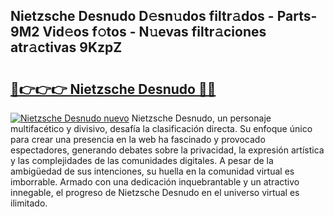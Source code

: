 ## Nietzsche Desnudo D𝚎sn𝚞dos filtr𝚊dos - Parts-9M2 Vid𝚎os f𝚘tos - N𝚞evas filtr𝚊ciones atr𝚊ctivas 9KzpZ

# <h2><a href="http://mb0uaa.tromn.icu/?c=Nietzsche+Desnudo">🔗👉👉👉 Nietzsche Desnudo 🔗🔗</a></h2>

[![Nietzsche Desnudo nuevo](https://i.imgur.com/pEAQMta.gif)](http://mb0uaa.tromn.icu/?c=Nietzsche+Desnudo)
Nietzsche Desnudo, un personaje multifacético y divisivo, desafía la clasificación directa. Su enfoque único para crear una presencia en la web ha fascinado y provocado espectadores, generando debates sobre la privacidad, la expresión artística y las complejidades de las comunidades digitales. A pesar de la ambigüedad de sus intenciones, su huella en la comunidad virtual es imborrable. Armado con una dedicación inquebrantable y un atractivo innegable, el progreso de Nietzsche Desnudo en el universo virtual es ilimitado.
